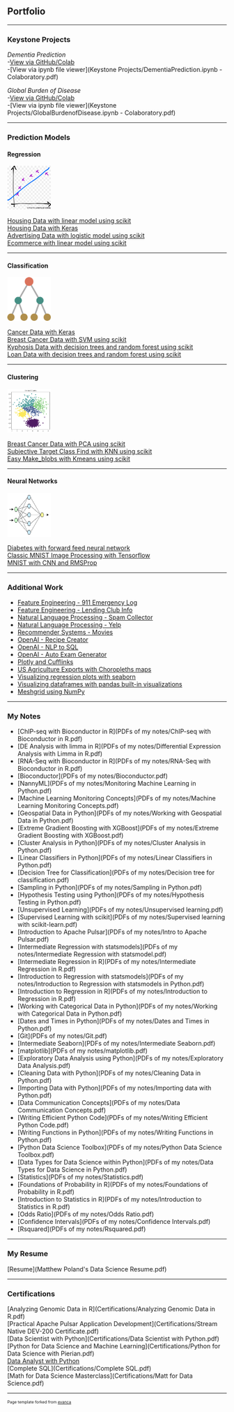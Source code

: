 ## Portfolio

---

### Keystone Projects

*Dementia Prediction*  
-[View via GitHub/Colab](https://github.com/mattpolands/Dementia-Prediction/blob/main/DementiaPrediction.ipynb)  
-[View via ipynb file viewer](Keystone Projects/DementiaPrediction.ipynb - Colaboratory.pdf)  

*Global Burden of Disease*  
-[View via GitHub/Colab](https://github.com/mattpolands/GlobalBurdenDisease/blob/main/GlobalBurdenofDisease.ipynb)  
-[View via ipynb file viewer](Keystone Projects/GlobalBurdenofDisease.ipynb - Colaboratory.pdf)  

---

### Prediction Models
#### Regression
<img src="images/Linearreg%20png.png?raw=true" width="100" height="100"/><br>

[Housing Data with linear model using scikit](https://gist.github.com/mattpolands/2c3c31751aed43f4987c8ddbd4e56aa7)  
[Housing Data with Keras](https://gist.github.com/mattpolands/846a338e2d705baeac3346ce8dae73e3)  
[Advertising Data with logistic model using scikit](https://gist.github.com/mattpolands/6125d2ca2d324888142d2f21f130bc64)  
[Ecommerce with linear model using scikit](https://gist.github.com/mattpolands/39f9a2489abf04c8419c28579042852e)

---
#### Classification
<img src="images/Classification png.png?raw=true" width="100" height="100"/><br>

[Cancer Data with Keras](https://gist.github.com/mattpolands/203cfb84bf68aa6fe16beafbba74c863)  
[Breast Cancer Data with SVM using scikit](https://gist.github.com/mattpolands/a857b23805e38bfd67fd94dda10723d1)  
[Kyphosis Data with decision trees and random forest using scikit](https://gist.github.com/mattpolands/b2910bd33579b213de2f9a9673321e36)  
[Loan Data with decision trees and random forest using scikit](https://gist.github.com/mattpolands/13fa7d2d8e6195c41ee9b29cef2897dd)

---
#### Clustering
<img src="images/Clustering png.png?raw=true" width="100" height="100"/><br>

[Breast Cancer Data with PCA using scikit](https://gist.github.com/mattpolands/30d4b3f44610b2f78cf31d8bbf2dd073)    
[Subjective Target Class Find with KNN using scikit](https://gist.github.com/mattpolands/cd3339d0a503d53a2d5c1d4c6b131405)  
[Easy Make_blobs with Kmeans using scikit](https://gist.github.com/mattpolands/032a504e81265bc03d665d07aed3f0b6)  

---
#### Neural Networks
<img src="images/Neural Net png.png?raw=true" width="100" height="100"/><br>

[Diabetes with forward feed neural network](https://gist.github.com/mattpolands/e1564fbefaec696cd31e0ec06d8ed08b)  
[Classic MNIST Image Processing with Tensorflow](https://gist.github.com/mattpolands/19a0e2baba1d3d585a29c01d47b64274)  
[MNIST with CNN and RMSProp](https://gist.github.com/mattpolands/a89b80118372c7e40a003de53a109a5a)

---

### Additional Work

- [Feature Engineering - 911 Emergency Log](https://gist.github.com/mattpolands/59580bee362ff640c8856e56d7cc732a)
- [Feature Engineering - Lending Club Info](https://gist.github.com/mattpolands/8a6d1000693d3a445c103e029417cd29)
- [Natural Language Processing - Spam Collector](https://gist.github.com/mattpolands/b03551b5255967ff567ef427da47b585)
- [Natural Language Processing - Yelp](https://gist.github.com/mattpolands/f735b98d357efbfe3b14c275d14289a7)  
- [Recommender Systems - Movies](https://gist.github.com/mattpolands/d63781dbf72be44b573911f5c63fe408)
- [OpenAI - Recipe Creator](https://gist.github.com/mattpolands/99fcc86f2e98a1b6b63d034d4ab72751)
- [OpenAI - NLP to SQL](https://gist.github.com/mattpolands/9c50a0349b417b15116be0d198533acb)
- [OpenAI - Auto Exam Generator](https://gist.github.com/mattpolands/b67ed3ac726ef47fb53c83d6456bd5cb)
- [Plotly and Cufflinks](https://gist.github.com/mattpolands/c502fb6ca48cedbf19a7ef4becd0d85d)  
- [US Agriculture Exports with Choropleths maps](https://gist.github.com/mattpolands/921ba88682cc0ed3b9ff4e81cea101e9)  
- [Visualizing regression plots with seaborn](https://gist.github.com/mattpolands/d14d7a3bb1e0bc20d1549dffa87938af)  
- [Visualizing dataframes with pandas built-in visualizations](https://gist.github.com/mattpolands/4483646d8d7eff2f831ce6d66b3f03c1)
- [Meshgrid using NumPy](https://gist.github.com/mattpolands/64f154f60acd4942e14e882062edbfd8)

---
### My Notes
- [ChIP-seq with Bioconductor in R](PDFs of my notes/ChIP-seq with Bioconductor in R.pdf)  
- [DE Analysis with limma in R](PDFs of my notes/Differential Expression Analysis with Limma in R.pdf)  
- [RNA-Seq with Bioconductor in R](PDFs of my notes/RNA-Seq with Bioconductor in R.pdf)  
- [Bioconductor](PDFs of my notes/Bioconductor.pdf)  
- [NannyML](PDFs of my notes/Monitoring Machine Learning in Python.pdf)
- [Machine Learning Monitoring Concepts](PDFs of my notes/Machine Learning Monitoring Concepts.pdf)
- [Geospatial Data in Python](PDFs of my notes/Working with Geospatial Data in Python.pdf)   
- [Extreme Gradient Boosting with XGBoost](PDFs of my notes/Extreme Gradient Boosting with XGBoost.pdf)  
- [Cluster Analysis in Python](PDFs of my notes/Cluster Analysis in Python.pdf)   
- [Linear Classifiers in Python](PDFs of my notes/Linear Classifiers in Python.pdf)  
- [Decision Tree for Classification](PDFs of my notes/Decision tree for classification.pdf)  
- [Sampling in Python](PDFs of my notes/Sampling in Python.pdf)  
- [Hypothesis Testing using Python](PDFs of my notes/Hypothesis Testing in Python.pdf)  
- [Unsupervised Learning](PDFs of my notes/Unsupervised learning.pdf)  
- [Supervised Learning with scikit](PDFs of my notes/Supervised learning with scikit-learn.pdf)
- [Introduction to Apache Pulsar](PDFs of my notes/Intro to Apache Pulsar.pdf)  
- [Intermediate Regression with statsmodels](PDFs of my notes/Intermediate Regression with statsmodel.pdf)
- [Intermediate Regression in R](PDFs of my notes/Intermediate Regression in R.pdf)  
- [Introduction to Regression with statsmodels](PDFs of my notes/Introduction to Regression with statsmodels in Python.pdf)
- [Introduction to Regression in R](PDFs of my notes/Introduction to Regression in R.pdf)  
- [Working with Categorical Data in Python](PDFs of my notes/Working with Categorical Data in Python.pdf)  
- [Dates and Times in Python](PDFs of my notes/Dates and Times in Python.pdf)  
- [Git](PDFs of my notes/Git.pdf)  
- [Intermediate Seaborn](PDFs of my notes/Intermediate Seaborn.pdf)  
- [matplotlib](PDFs of my notes/matplotlib.pdf)  
- [Exploratory Data Analysis using Python](PDFs of my notes/Exploratory Data Analysis.pdf)  
- [Cleaning Data with Python](PDFs of my notes/Cleaning Data in Python.pdf)  
- [Importing Data with Python](PDFs of my notes/Importing data with Python.pdf)  
- [Data Communication Concepts](PDFs of my notes/Data Communication Concepts.pdf)  
- [Writing Efficient Python Code](PDFs of my notes/Writing Efficient Python Code.pdf)  
- [Writing Functions in Python](PDFs of my notes/Writing Functions in Python.pdf)  
- [Python Data Science Toolbox](PDFs of my notes/Python Data Science Toolbox.pdf)  
- [Data Types for Data Science within Python](PDFs of my notes/Data Types for Data Science in Python.pdf)  
- [Statistics](PDFs of my notes/Statistics.pdf)
- [Foundations of Probability in R](PDFs of my notes/Foundations of Probability in R.pdf)  
- [Introduction to Statistics in R](PDFs of my notes/Introduction to Statistics in R.pdf)  
- [Odds Ratio](PDFs of my notes/Odds Ratio.pdf)  
- [Confidence Intervals](PDFs of my notes/Confidence Intervals.pdf)  
- [Rsquared](PDFs of my notes/Rsquared.pdf) 

---
### My Resume
[Resume](Matthew Poland's Data Science Resume.pdf)

---
### Certifications
[Analyzing Genomic Data in R](Certifications/Analyzing Genomic Data in R.pdf)  
[Practical Apache Pulsar Application Development](Certifications/Stream Native DEV-200 Certificate.pdf)  
[Data Scientist with Python](Certifications/Data Scientist with Python.pdf)  
[Python for Data Science and Machine Learning](Certifications/Python for Data Science with Pierian.pdf)  
[Data Analyst with Python](Certifications/certificate.pdf)  
[Complete SQL](Certifications/Complete SQL.pdf)  
[Math for Data Science Masterclass](Certifications/Matt for Data Science.pdf)  





---
<p style="font-size:9px">Page template forked from <a href="https://github.com/evanca/quick-portfolio">evanca</a></p>
<!-- Remove above link if you don't want to attibute -->
